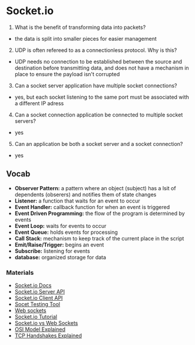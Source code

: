 # Socket.io

1. What is the benefit of transforming data into packets?

- the data is split into smaller pieces for easier management

2. UDP is often refereed to as a connectionless protocol. Why is this?

- UDP needs no connection to be established between the source and destination before transmitting data, and does not have a mechanism in place to ensure the payload isn't corrupted

3. Can a socket server application have multiple socket connections?

- yes, but each socket listening to the same port must be associated with a different IP adress

4. Can a socket connection application be connected to multiple socket servers?

- yes

5. Can an application be both a socket server and a socket connection?

- yes

## Vocab

- **Observer Pattern:** a pattern where an object (subject) has a lsit of dependents (obserers) and notifies them of state changes
- **Listener:** a function that waits for an event to occur
- **Event Handler:** callback function for when an event is triggered
- **Event Driven Programming:** the flow of the program is determined by events
- **Event Loop:** waits for events to occur
- **Event Queue:** holds events for processing
- **Call Stack:** mechanism to keep track of the current place in the script
- **Emit/Raise/Trigger:** begins an event
- **Subscribe:** listening for events 
- **database:** organized storage for data

### Materials
- [Socket.io Docs](https://socket.io/docs/)
- [Socket.io Server API](https://socket.io/docs/server-api)
- [Socket.io Client API](https://socket.io/docs/client-api)
- [Socet Testing Tool](https://amritb.github.io/socketio-client-tool/)
- [Web sockets](https://en.wikipedia.org/wiki/WebSocket)
- [Socket.io Tutorial](https://www.tutorialspoint.com/socket.io/)
- [Socket.io vs Web Sockets](https://www.educba.com/websocket-vs-socket-io/)
- [OSI Model Explained](https://www.youtube.com/watch?v=vv4y_uOneC0)
- [TCP Handshakes Explained](https://www.youtube.com/watch?v=xMtP5ZB3wSk)

